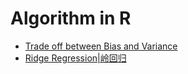 # Algorithm in R

- [Trade off between Bias and Variance](https://cufesam.github.io/Algorithm/Trade%20off%20between%20Bias%20and%20Variance)
- [Ridge Regression|岭回归](http://nbviewer.jupyter.org/github/CUFESAM/Algorithm/blob/master/ridgereg.ipynb#)
